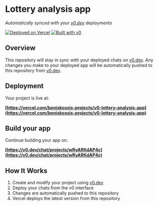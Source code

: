 # Lottery analysis app

*Automatically synced with your [v0.dev](https://v0.dev) deployments*

[![Deployed on Vercel](https://img.shields.io/badge/Deployed%20on-Vercel-black?style=for-the-badge&logo=vercel)](https://vercel.com/beniskossis-projects/v0-lottery-analysis-app)
[![Built with v0](https://img.shields.io/badge/Built%20with-v0.dev-black?style=for-the-badge)](https://v0.dev/chat/projects/wRyARKdAP4c)

## Overview

This repository will stay in sync with your deployed chats on [v0.dev](https://v0.dev).
Any changes you make to your deployed app will be automatically pushed to this repository from [v0.dev](https://v0.dev).

## Deployment

Your project is live at:

**[https://vercel.com/beniskossis-projects/v0-lottery-analysis-app](https://vercel.com/beniskossis-projects/v0-lottery-analysis-app)**

## Build your app

Continue building your app on:

**[https://v0.dev/chat/projects/wRyARKdAP4c](https://v0.dev/chat/projects/wRyARKdAP4c)**

## How It Works

1. Create and modify your project using [v0.dev](https://v0.dev)
2. Deploy your chats from the v0 interface
3. Changes are automatically pushed to this repository
4. Vercel deploys the latest version from this repository